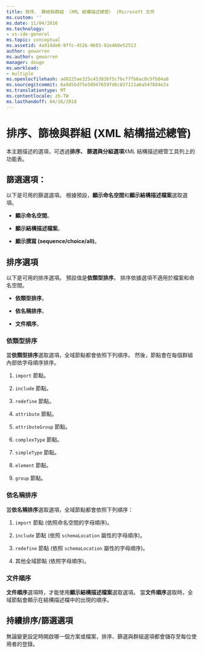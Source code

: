 ```yaml
---
title: 排序、 篩檢與群組 （XML 結構描述總管） |Microsoft 文件
ms.custom: ''
ms.date: 11/04/2016
ms.technology:
- vs-ide-general
ms.topic: conceptual
ms.assetid: 4a914de0-9ffc-4526-9603-92e460e52513
author: gewarren
ms.author: gewarren
manager: douge
ms.workload:
- multiple
ms.openlocfilehash: ad8225ae325c453836f5c7bcf7fb6ac0c5fb04a8
ms.sourcegitcommit: 6a9d5bd75e50947659fd6c837111a6a547884e2a
ms.translationtype: MT
ms.contentlocale: zh-TW
ms.lasthandoff: 04/16/2018
---
```

# <a name="sorting-filtering-and-grouping-xml-schema-explorer"></a>排序、篩檢與群組 (XML 結構描述總管)
本主題描述的選項，可透過**排序、 篩選與分組選項**XML 結構描述總管工具列上的功能表。  
  
## <a name="filter-options"></a>篩選選項：  
 以下是可用的篩選選項。 根據預設，**顯示命名空間**和**顯示結構描述檔案**選取選項。  
  
-   **顯示命名空間**。  
  
-   **顯示結構描述檔案**。  
  
-   **顯示撰寫 (sequence/choice/all)**。  
  
## <a name="sorting-options"></a>排序選項  
 以下是可用的排序選項。 預設值是**依類型排序**。 排序依據選項不適用於檔案和命名空間。  
  
-   **依類型排序**。  
  
-   **依名稱排序**。  
  
-   **文件順序**。  
  
### <a name="sort-by-type"></a>依類型排序  
 當**依類型排序**選取選項，全域節點都會依照下列順序。 然後，節點會在每個群組內部依字母順序排序。  
  
1.  `import` 節點。  
  
2.  `include` 節點。  
  
3.  `redefine` 節點。  
  
4.  `attribute` 節點。  
  
5.  `attributeGroup` 節點。  
  
6.  `complexType` 節點。  
  
7.  `simpleType` 節點。  
  
8.  `element` 節點。  
  
9. `group` 節點。  
  
### <a name="sort-by-name"></a>依名稱排序  
 當**依名稱排序**選取選項，全域節點都會依照下列順序：  
  
1.  `import` 節點 (依照命名空間的字母順序)。  
  
2.  `include` 節點 (依照 `schemaLocation` 屬性的字母順序)。  
  
3.  `redefine` 節點 (依照 `schemaLocation` 屬性的字母順序)。  
  
4.  其他全域節點 (依照字母順序)。  
  
### <a name="document-order"></a>文件順序  
 **文件順序**選項時，才能使用**顯示結構描述檔案**選取選項。 當**文件順序**選取時，全域節點會顯示在結構描述檔中的出現的順序。  
  
## <a name="persisting-sortfilter-options"></a>持續排序/篩選選項  
 無論變更設定時開啟哪一個方案或檔案，排序、篩選與群組選項都會儲存至每位使用者的登錄。